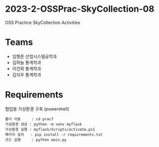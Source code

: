 # 2023-2-OSSPrac-SkyCollection-08
OSS Practice SkyCollection Activities

# Teams
- 임형준 산업시스템공학과
- 김하늘 통계학과
- 이건희 통계학과
- 김지우 통계학과

# Requirements
협업용 가상환경 구축 (powershell)<br>
```
폴더 이동     : cd prac7
가상환경 생성 : python -m venv myflask
가상환경 실행 : myflask/Scripts/activate.ps1
패키지 설치   : pip install -r requirements.txt
코드 실행     : python main.py
```
